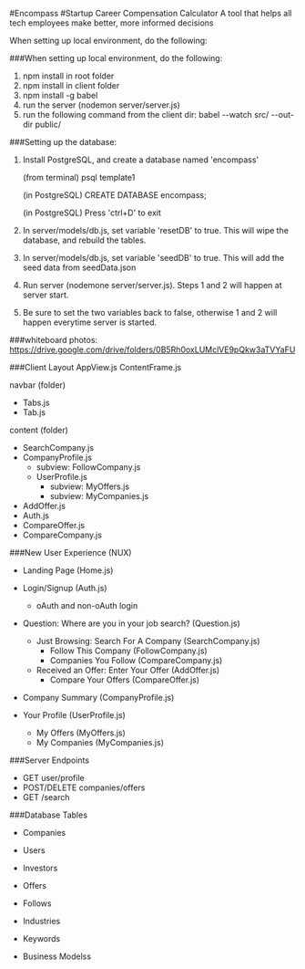 #Encompass
#Startup Career Compensation Calculator
A tool that helps all tech employees make better, more informed decisions

When setting up local environment, do the following:

###When setting up local environment, do the following:
1. npm install in root folder
2. npm install in client folder
3. npm install -g babel
4. run the server (nodemon server/server.js)
5. run the following command from the client dir: babel --watch src/ --out-dir public/

###Setting up the database:

1. Install PostgreSQL, and create a database named 'encompass' 

      (from terminal) psql template1
      
      (in PostgreSQL) CREATE DATABASE encompass;
      
      (in PostgreSQL) Press 'ctrl+D' to exit

2. In server/models/db.js, set variable 'resetDB' to true. This will wipe the database, and rebuild the tables.
3. In server/models/db.js, set variable 'seedDB' to true. This will add the seed data from seedData.json
4. Run server (nodemone server/server.js). Steps 1 and 2 will happen at server start.
5. Be sure to set the two variables back to false, otherwise 1 and 2 will happen everytime server is started.


###whiteboard photos:
https://drive.google.com/drive/folders/0B5Rh0oxLUMclVE9pQkw3aTVYaFU

###Client Layout
AppView.js
ContentFrame.js

navbar (folder)
* Tabs.js
* Tab.js

content (folder)
* SearchCompany.js
* CompanyProfile.js
    * subview: FollowCompany.js
  * UserProfile.js
    * subview: MyOffers.js
    * subview: MyCompanies.js
* AddOffer.js
* Auth.js
* CompareOffer.js
* CompareCompany.js

###New User Experience (NUX)
* Landing Page (Home.js)
* Login/Signup (Auth.js)
  * oAuth and non-oAuth login
* Question: Where are you in your job search? (Question.js)
  * Just Browsing: Search For A Company (SearchCompany.js)
    * Follow This Company (FollowCompany.js)
    * Companies You Follow (CompareCompany.js)
  * Received an Offer: Enter Your Offer (AddOffer.js)
    * Compare Your Offers (CompareOffer.js)
* Company Summary (CompanyProfile.js)

* Your Profile (UserProfile.js)
  * My Offers (MyOffers.js)
  * My Companies (MyCompanies.js)



###Server Endpoints
* GET user/profile
* POST/DELETE companies/offers
* GET /search


###Database Tables
* Companies
* Users
* Investors

* Offers
* Follows
* Industries
* Keywords
* Business Modelss
